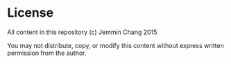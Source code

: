 # License

All content in this repository (c) Jemmin Chang 2015.

You may not distribute, copy, or modify this content without express written
permission from the author.
